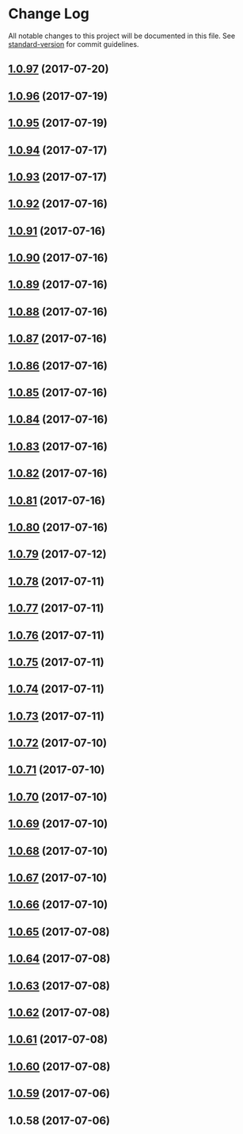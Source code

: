 # Change Log

All notable changes to this project will be documented in this file. See [standard-version](https://github.com/conventional-changelog/standard-version) for commit guidelines.

<a name="1.0.97"></a>
## [1.0.97](https://github.com/harrymt/harryshabits/compare/v1.0.96...v1.0.97) (2017-07-20)



<a name="1.0.96"></a>
## [1.0.96](https://github.com/harrymt/harryshabits/compare/v1.0.95...v1.0.96) (2017-07-19)



<a name="1.0.95"></a>
## [1.0.95](https://github.com/harrymt/harryshabits/compare/v1.0.94...v1.0.95) (2017-07-19)



<a name="1.0.94"></a>
## [1.0.94](https://github.com/harrymt/harryshabits/compare/v1.0.93...v1.0.94) (2017-07-17)



<a name="1.0.93"></a>
## [1.0.93](https://github.com/harrymt/harryshabits/compare/v1.0.92...v1.0.93) (2017-07-17)



<a name="1.0.92"></a>
## [1.0.92](https://github.com/harrymt/harryshabits/compare/v1.0.91...v1.0.92) (2017-07-16)



<a name="1.0.91"></a>
## [1.0.91](https://github.com/harrymt/harryshabits/compare/v1.0.90...v1.0.91) (2017-07-16)



<a name="1.0.90"></a>
## [1.0.90](https://github.com/harrymt/harryshabits/compare/v1.0.89...v1.0.90) (2017-07-16)



<a name="1.0.89"></a>
## [1.0.89](https://github.com/harrymt/harryshabits/compare/v1.0.88...v1.0.89) (2017-07-16)



<a name="1.0.88"></a>
## [1.0.88](https://github.com/harrymt/harryshabits/compare/v1.0.87...v1.0.88) (2017-07-16)



<a name="1.0.87"></a>
## [1.0.87](https://github.com/harrymt/harryshabits/compare/v1.0.86...v1.0.87) (2017-07-16)



<a name="1.0.86"></a>
## [1.0.86](https://github.com/harrymt/harryshabits/compare/v1.0.85...v1.0.86) (2017-07-16)



<a name="1.0.85"></a>
## [1.0.85](https://github.com/harrymt/harryshabits/compare/v1.0.84...v1.0.85) (2017-07-16)



<a name="1.0.84"></a>
## [1.0.84](https://github.com/harrymt/harryshabits/compare/v1.0.83...v1.0.84) (2017-07-16)



<a name="1.0.83"></a>
## [1.0.83](https://github.com/harrymt/harryshabits/compare/v1.0.82...v1.0.83) (2017-07-16)



<a name="1.0.82"></a>
## [1.0.82](https://github.com/harrymt/harryshabits/compare/v1.0.81...v1.0.82) (2017-07-16)



<a name="1.0.81"></a>
## [1.0.81](https://github.com/harrymt/harryshabits/compare/v1.0.80...v1.0.81) (2017-07-16)



<a name="1.0.80"></a>
## [1.0.80](https://github.com/harrymt/harryshabits/compare/v1.0.79...v1.0.80) (2017-07-16)



<a name="1.0.79"></a>
## [1.0.79](https://github.com/harrymt/harryshabits/compare/v1.0.78...v1.0.79) (2017-07-12)



<a name="1.0.78"></a>
## [1.0.78](https://github.com/harrymt/harryshabits/compare/v1.0.77...v1.0.78) (2017-07-11)



<a name="1.0.77"></a>
## [1.0.77](https://github.com/harrymt/harryshabits/compare/v1.0.76...v1.0.77) (2017-07-11)



<a name="1.0.76"></a>
## [1.0.76](https://github.com/harrymt/harryshabits/compare/v1.0.75...v1.0.76) (2017-07-11)



<a name="1.0.75"></a>
## [1.0.75](https://github.com/harrymt/harryshabits/compare/v1.0.74...v1.0.75) (2017-07-11)



<a name="1.0.74"></a>
## [1.0.74](https://github.com/harrymt/harryshabits/compare/v1.0.73...v1.0.74) (2017-07-11)



<a name="1.0.73"></a>
## [1.0.73](https://github.com/harrymt/harryshabits/compare/v1.0.72...v1.0.73) (2017-07-11)



<a name="1.0.72"></a>
## [1.0.72](https://github.com/harrymt/harryshabits/compare/v1.0.71...v1.0.72) (2017-07-10)



<a name="1.0.71"></a>
## [1.0.71](https://github.com/harrymt/harryshabits/compare/v1.0.70...v1.0.71) (2017-07-10)



<a name="1.0.70"></a>
## [1.0.70](https://github.com/harrymt/harryshabits/compare/v1.0.69...v1.0.70) (2017-07-10)



<a name="1.0.69"></a>
## [1.0.69](https://github.com/harrymt/harryshabits/compare/v1.0.68...v1.0.69) (2017-07-10)



<a name="1.0.68"></a>
## [1.0.68](https://github.com/harrymt/harryshabits/compare/v1.0.67...v1.0.68) (2017-07-10)



<a name="1.0.67"></a>
## [1.0.67](https://github.com/harrymt/habit-reward-chatbot/compare/v1.0.66...v1.0.67) (2017-07-10)



<a name="1.0.66"></a>
## [1.0.66](https://github.com/harrymt/habit-reward-chatbot/compare/v1.0.65...v1.0.66) (2017-07-10)



<a name="1.0.65"></a>
## [1.0.65](https://github.com/harrymt/habit-reward-chatbot/compare/v1.0.63...v1.0.65) (2017-07-08)



<a name="1.0.64"></a>
## [1.0.64](https://github.com/harrymt/habit-reward-chatbot/compare/v1.0.63...v1.0.64) (2017-07-08)



<a name="1.0.63"></a>
## [1.0.63](https://github.com/harrymt/habit-reward-chatbot/compare/v1.0.62...v1.0.63) (2017-07-08)



<a name="1.0.62"></a>
## [1.0.62](https://github.com/harrymt/habit-reward-chatbot/compare/v1.0.61...v1.0.62) (2017-07-08)



<a name="1.0.61"></a>
## [1.0.61](https://github.com/harrymt/habit-reward-chatbot/compare/v1.0.60...v1.0.61) (2017-07-08)



<a name="1.0.60"></a>
## [1.0.60](https://github.com/harrymt/habit-reward-chatbot/compare/v1.0.59...v1.0.60) (2017-07-08)



<a name="1.0.59"></a>
## [1.0.59](https://github.com/harrymt/habit-reward-chatbot/compare/v1.0.58...v1.0.59) (2017-07-06)



<a name="1.0.58"></a>
## 1.0.58 (2017-07-06)
